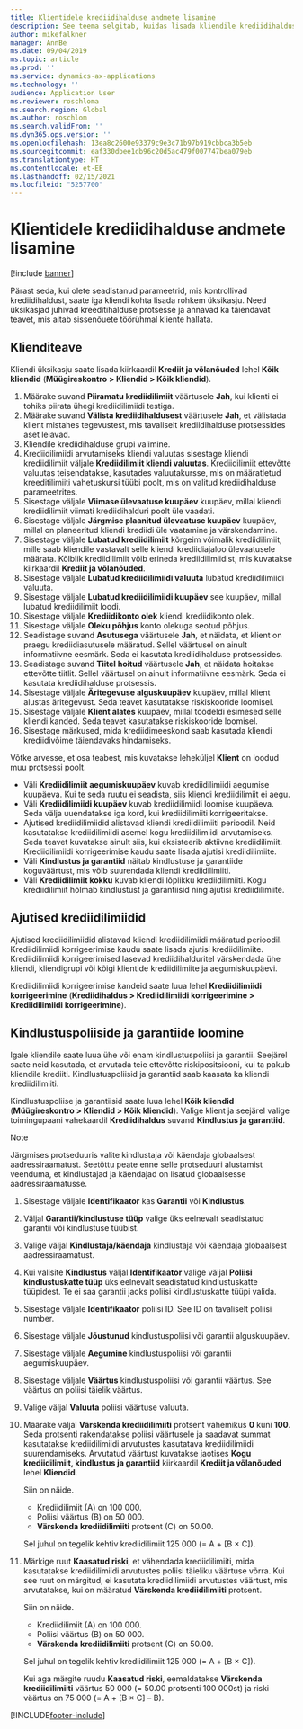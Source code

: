 ```yaml
---
title: Klientidele krediidihalduse andmete lisamine
description: See teema selgitab, kuidas lisada kliendile krediidihalduse andmeid.
author: mikefalkner
manager: AnnBe
ms.date: 09/04/2019
ms.topic: article
ms.prod: ''
ms.service: dynamics-ax-applications
ms.technology: ''
audience: Application User
ms.reviewer: roschloma
ms.search.region: Global
ms.author: roschlom
ms.search.validFrom: ''
ms.dyn365.ops.version: ''
ms.openlocfilehash: 13ea8c2600e93379c9e3c71b97b919cbbca3b5eb
ms.sourcegitcommit: eaf330dbee1db96c20d5ac479f007747bea079eb
ms.translationtype: HT
ms.contentlocale: et-EE
ms.lasthandoff: 02/15/2021
ms.locfileid: "5257700"
---
```

# <a name="add-credit-management-information-for-customers"></a>Klientidele krediidihalduse andmete lisamine

[!include [banner](../includes/banner.md)]

Pärast seda, kui olete seadistanud parameetrid, mis kontrollivad krediidihaldust, saate iga kliendi kohta lisada rohkem üksikasju. Need üksikasjad juhivad kreeditihalduse protsesse ja annavad ka täiendavat teavet, mis aitab sissenõuete töörühmal kliente hallata.

## <a name="customer-information"></a>Klienditeave

Kliendi üksikasju saate lisada kiirkaardil **Krediit ja võlanõuded** lehel **Kõik kliendid** (**Müügireskontro \> Kliendid \> Kõik kliendid**).

1. Määrake suvand **Piiramatu krediidilimiit** väärtusele **Jah**, kui klienti ei tohiks piirata ühegi krediidilimiidi testiga.
2. Määrake suvand **Välista krediidihaldusest** väärtusele **Jah**, et välistada klient mistahes tegevustest, mis tavaliselt krediidihalduse protsessides aset leiavad.
3. Kliendile krediidihalduse grupi valimine.
4. Krediidilimiidi arvutamiseks kliendi valuutas sisestage kliendi krediidilimiit väljale **Krediidilimiit kliendi valuutas**. Krediidilimiit ettevõtte valuutas teisendatakse, kasutades valuutakursse, mis on määratletud kreeditilimiiti vahetuskursi tüübi poolt, mis on valitud krediidihalduse parameetrites.
5. Sisestage väljale **Viimase ülevaatuse kuupäev** kuupäev, millal kliendi krediidilimiit viimati krediidihalduri poolt üle vaadati.
6. Sisestage väljale **Järgmise plaanitud ülevaatuse kuupäev** kuupäev, millal on planeeritud kliendi krediidi üle vaatamine ja värskendamine.
7. Sisestage väljale **Lubatud krediidilimiit** kõrgeim võimalik krediidilimiit, mille saab kliendile vastavalt selle kliendi krediidiajaloo ülevaatusele määrata. Kõlblik krediidilimiit võib erineda krediidilimiidist, mis kuvatakse kiirkaardil **Krediit ja võlanõuded**.
8. Sisestage väljale **Lubatud krediidilimiidi valuuta** lubatud krediidilimiidi valuuta.
9. Sisestage väljale **Lubatud krediidilimiidi kuupäev** see kuupäev, millal lubatud krediidilimiit loodi.
10. Sisestage väljale **Krediidikonto olek** kliendi krediidikonto olek.
11. Sisestage väljale **Oleku põhjus** konto olekuga seotud põhjus.
12. Seadistage suvand **Asutusega** väärtusele **Jah**, et näidata, et klient on praegu krediidiasutusele määratud. Sellel väärtusel on ainult informatiivne eesmärk. Seda ei kasutata krediidihalduse protsessides.
13. Seadistage suvand **Tiitel hoitud** väärtusele **Jah**, et näidata hoitakse ettevõtte tiitlit. Sellel väärtusel on ainult informatiivne eesmärk. Seda ei kasutata krediidihalduse protsessis.
14. Sisestage väljale **Äritegevuse alguskuupäev** kuupäev, millal klient alustas äritegevust. Seda teavet kasutatakse riskiskooride loomisel.
15. Sisestage väljale **Klient alates** kuupäev, millal töödeldi esimesed selle kliendi kanded. Seda teavet kasutatakse riskiskooride loomisel.
16. Sisestage märkused, mida krediidimeeskond saab kasutada kliendi krediidivõime täiendavaks hindamiseks.

Võtke arvesse, et osa teabest, mis kuvatakse leheküljel **Klient** on loodud muu protsessi poolt.

- Väli **Krediidilimiit aegumiskuupäev** kuvab krediidilimiidi aegumise kuupäeva. Kui te seda ruutu ei seadista, siis kliendi krediidilimiit ei aegu.
- Väli **Krediidilimiidi kuupäev** kuvab krediidilimiidi loomise kuupäeva. Seda välja uuendatakse iga kord, kui krediidilimiiti korrigeeritakse.
- Ajutised krediidilimiidid alistavad kliendi krediidilimiiti perioodil. Neid kasutatakse krediidilimiidi asemel kogu krediidilimiidi arvutamiseks. Seda teavet kuvatakse ainult siis, kui eksisteerib aktiivne krediidilimiit. Krediidilimiidi korrigeerimise kaudu saate lisada ajutisi krediidilimiite.
- Väli **Kindlustus ja garantiid** näitab kindlustuse ja garantiide koguväärtust, mis võib suurendada kliendi krediidilimiiti.
- Väli **Krediidilimiit kokku** kuvab kliendi lõplikku krediidilimiiti. Kogu krediidilimiit hõlmab kindlustust ja garantiisid ning ajutisi krediidilimiite.

## <a name="temporary-credit-limits"></a>Ajutised krediidilimiidid

Ajutised krediidilimiidid alistavad kliendi krediidilimiidi määratud perioodil. Krediidilimiidi korrigeerimise kaudu saate lisada ajutisi krediidilimiite. Krediidilimiidi korrigeerimised lasevad krediidihalduritel värskendada ühe kliendi, kliendigrupi või kõigi klientide krediidilimiite ja aegumiskuupäevi.

Krediidilimiidi korrigeerimise kandeid saate luua lehel **Krediidilimiidi korrigeerimine** (**Krediidihaldus \> Krediidilimiidi korrigeerimine \> Krediidilimiidi korrigeerimine**).

## <a name="create-insurance-policies-and-guarantees"></a>Kindlustuspoliiside ja garantiide loomine

Igale kliendile saate luua ühe või enam kindlustuspoliisi ja garantii. Seejärel saate neid kasutada, et arvutada teie ettevõtte riskipositsiooni, kui ta pakub kliendile krediiti. Kindlustuspoliisid ja garantiid saab kaasata ka kliendi krediidilimiiti.

Kindlustuspoliise ja garantiisid saate luua lehel **Kõik kliendid** (**Müügireskontro \> Kliendid \> Kõik kliendid**). Valige klient ja seejärel valige toimingupaani vahekaardil **Krediidihaldus** suvand **Kindlustus ja garantiid**.

> [!NOTE]
> Järgmises protseduuris valite kindlustaja või käendaja globaalsest aadressiraamatust. Seetõttu peate enne selle protseduuri alustamist veenduma, et kindlustajad ja käendajad on lisatud globaalsesse aadressiraamatusse.

1. Sisestage väljale **Identifikaator** kas **Garantii** või **Kindlustus**.
2. Väljal **Garantii/kindlustuse tüüp** valige üks eelnevalt seadistatud garantii või kindlustuse tüübist.
3. Valige väljal **Kindlustaja/käendaja** kindlustaja või käendaja globaalsest aadressiraamatust. 
4. Kui valisite **Kindlustus** väljal **Identifikaator** valige väljal **Poliisi kindlustuskatte tüüp** üks eelnevalt seadistatud kindlustuskatte tüüpidest. Te ei saa garantii jaoks poliisi kindlustuskatte tüüpi valida.
5. Sisestage väljale **Identifikaator** poliisi ID. See ID on tavaliselt poliisi number.
6. Sisestage väljale **Jõustunud** kindlustuspoliisi või garantii alguskuupäev.
7. Sisestage väljale **Aegumine** kindlustuspoliisi või garantii aegumiskuupäev.
8. Sisestage väljale **Väärtus** kindlustuspoliisi või garantii väärtus. See väärtus on poliisi täielik väärtus.
9. Valige väljal **Valuuta** poliisi väärtuse valuuta. 
10. Määrake väljal **Värskenda krediidilimiiti** protsent vahemikus **0** kuni **100**. Seda protsenti rakendatakse poliisi väärtusele ja saadavat summat kasutatakse krediidilimiidi arvutustes kasutatava krediidilimiidi suurendamiseks. Arvutatud väärtust kuvatakse jaotises **Kogu krediidilimiit, kindlustus ja garantiid** kiirkaardil **Krediit ja võlanõuded** lehel **Kliendid**.

    Siin on näide.

    - Krediidilimiit (A) on 100 000.
    - Poliisi väärtus (B) on 50 000.
    - **Värskenda krediidilimiiti** protsent (C) on 50.00.
    
    Sel juhul on tegelik kehtiv krediidilimiit 125 000 (= A + \[B × C\]).

11. Märkige ruut **Kaasatud riski**, et vähendada krediidilimiiti, mida kasutatakse krediidilimiidi arvutustes poliisi täieliku väärtuse võrra. Kui see ruut on märgitud, ei kasutata krediidilimiidi arvutustes väärtust, mis arvutatakse, kui on määratud **Värskenda krediidilimiiti** protsent.

    Siin on näide.

    - Krediidilimiit (A) on 100 000.
    - Poliisi väärtus (B) on 50 000.
    - **Värskenda krediidilimiiti** protsent (C) on 50.00.

    Sel juhul on tegelik kehtiv krediidilimiit 125 000 (= A + \[B × C\]).
    
    Kui aga märgite ruudu **Kaasatud riski**, eemaldatakse **Värskenda krediidilimiiti** väärtus 50 000 (= 50.00 protsenti 100 000st) ja riski väärtus on 75 000 (= A + \[B × C\] – B).


[!INCLUDE[footer-include](../../includes/footer-banner.md)]